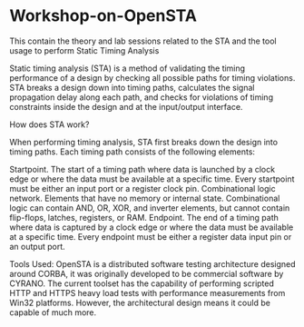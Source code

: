 # Workshop-on-OpenSTA
This contain the theory and lab sessions related to the STA and the tool usage to perform Static Timing Analysis

Static timing analysis (STA) is a method of validating the timing performance of a design by checking all possible paths for timing violations. STA breaks a design down into timing paths, calculates the signal propagation delay along each path, and checks for violations of timing constraints inside the design and at the input/output interface.

How does STA work?

When performing timing analysis, STA first breaks down the design into timing paths. Each timing path consists of the following elements:

Startpoint. The start of a timing path where data is launched by a clock edge or where the data must be available at a specific time. Every startpoint must be either an input port or a register clock pin.
Combinational logic network. Elements that have no memory or internal state. Combinational logic can contain AND, OR, XOR, and inverter elements, but cannot contain flip-flops, latches, registers, or RAM.
Endpoint. The end of a timing path where data is captured by a clock edge or where the data must be available at a specific time. Every endpoint must be either a register data input pin or an output port.

Tools Used:
OpenSTA is a distributed software testing architecture designed around CORBA, it was originally developed to be commercial software by CYRANO. The current toolset has the capability of performing scripted HTTP and HTTPS heavy load tests with performance measurements from Win32 platforms. However, the architectural design means it could be capable of much more.
